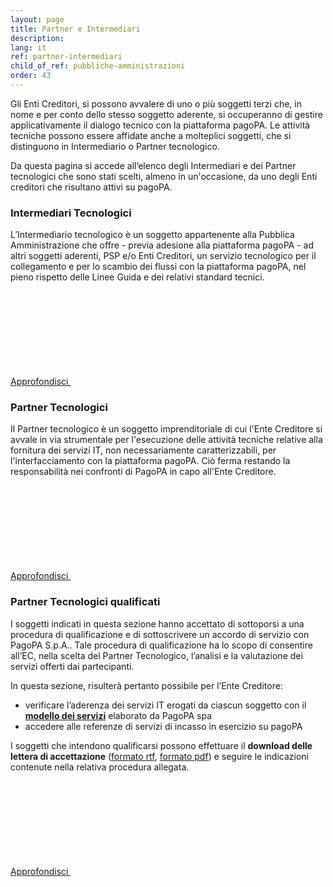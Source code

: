 ```yaml
---
layout: page
title: Partner e Intermediari
description: 
lang: it
ref: partner-intermediari
child_of_ref: pubbliche-amministrazioni
order: 43
---
```


Gli Enti Creditori, si possono avvalere di uno o più soggetti terzi che, in nome e per conto dello stesso soggetto aderente, si occuperanno di gestire applicativamente il dialogo tecnico con  la piattaforma pagoPA. Le attività tecniche possono essere affidate anche a molteplici soggetti, che si distinguono in Intermediario o Partner tecnologico. 

Da questa pagina si accede all’elenco degli Intermediari e dei Partner tecnologici che sono stati scelti, almeno in un'occasione, da uno degli Enti creditori che risultano attivi su pagoPA.



### Intermediari Tecnologici 
L’Intermediario tecnologico è un soggetto appartenente alla Pubblica Amministrazione che offre - previa adesione alla piattaforma pagoPA - ad altri soggetti aderenti, PSP e/o Enti Creditori, un servizio tecnologico per il collegamento e per lo scambio dei flussi con la piattaforma pagoPA, nel pieno rispetto delle Linee Guida e dei relativi standard tecnici.

[Approfondisci <svg class="icon icon-xs icon-primary"><use xlink:href="/assets/bootstrap-italia/dist/svg/sprite.svg#it-arrow-right"></use></svg>](../intermediari-tecnologici)

### Partner Tecnologici 
Il Partner tecnologico è un soggetto imprenditoriale di cui l'Ente Creditore si avvale in via strumentale per l'esecuzione delle attività tecniche relative alla fornitura dei servizi IT, non necessariamente caratterizzabili, per l'interfacciamento con la piattaforma pagoPA. Ciò ferma restando la responsabilità nei confronti di PagoPA in capo all'Ente Creditore.

[Approfondisci <svg class="icon icon-xs icon-primary"><use xlink:href="/assets/bootstrap-italia/dist/svg/sprite.svg#it-arrow-right"></use></svg>](../partner)

### Partner Tecnologici qualificati
I soggetti indicati in questa sezione hanno accettato di sottoporsi a una procedura di qualificazione e di sottoscrivere un accordo di servizio con PagoPA S.p.A.. Tale procedura di qualificazione ha lo scopo di consentire all’EC, nella scelta del Partner Tecnologico, l’analisi e la valutazione dei servizi offerti dai partecipanti.

In questa sezione, risulterà pertanto possibile per l’Ente Creditore:
* verificare l’aderenza dei servizi IT erogati da ciascun soggetto con il [**modello dei servizi**](../quadro-sinottico/) elaborato da PagoPA spa
* accedere alle referenze di servizi di incasso in esercizio su pagoPA

I soggetti che intendono qualificarsi possono effettuare il **download delle lettera di accettazione** ([formato rtf](../lettera-accettazione-qualificazione.rtf), [formato pdf](../lettera-accettazione-qualificazione.pdf)) e seguire le indicazioni contenute nella relativa procedura allegata.

[Approfondisci <svg class="icon icon-xs icon-primary"><use xlink:href="/assets/bootstrap-italia/dist/svg/sprite.svg#it-arrow-right"></use></svg>](../partner-qualificati)
